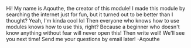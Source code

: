 Hi! My name is Aqouthe, the creator of this module! 
I made this module by searching the internet just for fun, but it turned out to be better than I thought? 
Yeah, I'm kinda cool lol
Then everyone who knows how to use modules knows how to use this, right? 
Because a beginner who doesn't know anything without fear will never open this! 
Then write well! We'll see you next time! Send me your questions by email later!
-Aqouthe